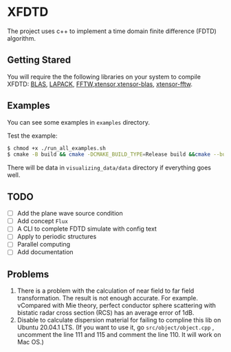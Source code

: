 # XFDTD

The project uses c++ to implement a time domain finite difference (FDTD) algorithm.

## Getting Stared

You will require the the following libraries on your system to compile XFDTD: [BLAS](https://www.netlib.org/blas/), [LAPACK](https://www.netlib.org/lapack/), [FFTW](http://www.fftw.org/),[xtensor](https://github.com/xtensor-stack/xtensor),[xtensor-blas](https://github.com/xtensor-stack/xtensor-blas), [xtensor-fftw](https://github.com/xtensor-stack/xtensor-fftw).

## Examples

You can see some examples in `examples` directory.

Test the example:

```bash
$ chmod +x ./run_all_examples.sh
$ cmake -B build && cmake -DCMAKE_BUILD_TYPE=Release build &&cmake --build build  -j $(nproc) && ./run_all_examples.sh
```

There will be data in `visualizing_data/data` directory if everything goes well.

## TODO
- [ ] Add the plane wave source condition
- [ ] Add concept `Flux`
- [ ] A CLI to complete FDTD simulate with config text
- [ ] Apply to periodic structures
- [ ] Parallel computing
- [ ] Add documentation

## Problems

1. There is a problem with the calculation of near field to far field transformation. The result is not enough accurate.
For example. vCompared with Mie theory, perfect conductor sphere scattering with bistatic radar cross section (RCS) has an average error of 1dB.
2. Disable to calculate dispersion material for failing to compline this lib on Ubuntu 20.04.1 LTS. (If you want to use it, go `src/object/object.cpp` , uncomment the line 111 and 115 and comment the line 110. It will work on Mac OS.)
